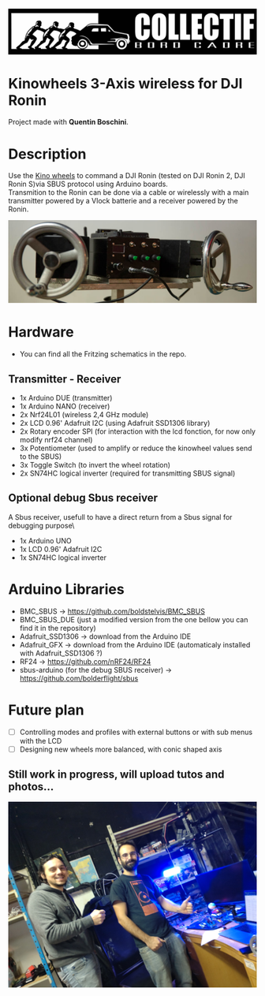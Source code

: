 ![logo](./images/logoCBC.jpg)

# Kinowheels 3-Axis wireless for DJI Ronin
Project made with __Quentin Boschini__.

# Description
Use the [Kino wheels](https://www.kinowheels.com/) to command a DJI Ronin (tested on DJI Ronin 2, DJI Ronin S)via SBUS protocol using Arduino boards.\
Transmition to the Ronin can be done via a cable or wirelessly with a main transmitter powered by a Vlock batterie and a receiver powered by the Ronin.

![Kinowheels](./images/kinowheel_front_01.jpg)

# Hardware
- You can find all the Fritzing schematics in the repo.

## Transmitter - Receiver
- 1x Arduino DUE (transmitter)
- 1x Arduino NANO (receiver)
- 2x Nrf24L01 (wireless 2,4 GHz module)
- 2x LCD 0.96' Adafruit I2C (using Adafruit SSD1306 library)
- 2x Rotary encoder SPI (for interaction with the lcd fonction, for now only modify nrf24 channel)
- 3x Potentiometer (used to amplify or reduce the kinowheel values send to the SBUS)
- 3x Toggle Switch (to invert the wheel rotation)
- 2x SN74HC logical inverter (required for transmitting SBUS signal)

## Optional debug Sbus receiver
A Sbus receiver, usefull to have a direct return from a Sbus signal for debugging purpose\
- 1x Arduino UNO
- 1x LCD 0.96' Adafruit I2C
- 1x SN74HC logical inverter

# Arduino Libraries
- BMC_SBUS -> https://github.com/boldstelvis/BMC_SBUS
- BMC_SBUS_DUE (just a modified version from the one bellow you can find it in the repository)
- Adafruit_SSD1306 -> download from the Arduino IDE
- Adafruit_GFX -> download from the Arduino IDE (automaticaly installed with Adafruit_SSD1306 ?)
- RF24 -> https://github.com/nRF24/RF24
- sbus-arduino (for the debug SBUS receiver) -> https://github.com/bolderflight/sbus

# Future plan
- [ ] Controlling modes and profiles with external buttons or with sub menus with the LCD
- [ ] Designing new wheels more balanced, with conic shaped axis

## Still work in progress, will upload tutos and photos...

![Our faces](./images/DSC_0488.JPG)
